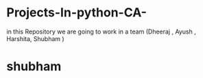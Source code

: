 # Projects-In-python-CA-
in this Repository we are going to work in a team (Dheeraj , Ayush , Harshita, Shubham )
<h1> shubham</h1>
